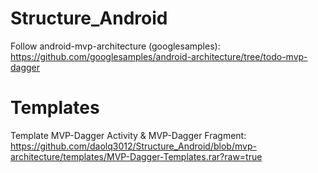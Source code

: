 # Structure_Android
Follow android-mvp-architecture (googlesamples): https://github.com/googlesamples/android-architecture/tree/todo-mvp-dagger
# Templates
Template MVP-Dagger Activity & MVP-Dagger Fragment: https://github.com/daolq3012/Structure_Android/blob/mvp-architecture/templates/MVP-Dagger-Templates.rar?raw=true
